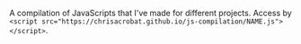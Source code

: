 A compilation of JavaScripts that I've made for different projects. Access by `<script src="https://chrisacrobat.github.io/js-compilation/NAME.js"></script>`.
